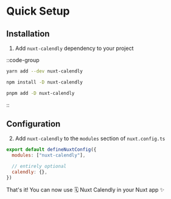 # Quick Setup

## Installation
1. Add `nuxt-calendly` dependency to your project

::code-group

```bash [yarn]
yarn add --dev nuxt-calendly
```

```bash [npm]
npm install -D nuxt-calendly
```

```bash [pnpm]
pnpm add -D nuxt-calendly
```

::

## Configuration
2. Add `nuxt-calendly` to the `modules` section of `nuxt.config.ts`

```js
export default defineNuxtConfig({
  modules: ["nuxt-calendly"],

  // entirely optional
  calendly: {},
})
```

That's it! You can now use 🗓️ Nuxt Calendly in your Nuxt app ✨